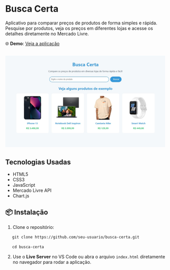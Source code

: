 # Busca Certa

Aplicativo para comparar preços de produtos de forma simples e rápida. Pesquise por produtos, veja os preços em diferentes lojas e acesse os detalhes diretamente no Mercado Livre.

🌐 **Demo**: [Veja a aplicação](https://busca-certa.netlify.app/)

## ![Imagem de Demonstração](./images/busca-certa.jpg)

## Tecnologias Usadas

- HTML5
- CSS3
- JavaScript
- Mercado Livre API
- Chart.js

## 📦 Instalação


1. Clone o repositório:
````markdown
   git clone https://github.com/seu-usuario/busca-certa.git
````
````markdown
   cd busca-certa
````
2. Use o **Live Server** no VS Code ou abra o arquivo `index.html` diretamente no navegador para rodar a aplicação.
